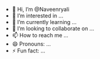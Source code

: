 - 👋 Hi, I’m @Naveenryali
- 👀 I’m interested in ...
- 🌱 I’m currently learning ...
- 💞️ I’m looking to collaborate on ...
- 📫 How to reach me ...
- 😄 Pronouns: ...
- ⚡ Fun fact: ...

<!---
Naveenryali/Naveenryali is a ✨ special ✨ repository because its `README.md` (this file) appears on your GitHub profile.
You can click the Preview link to take a look at your changes.
--->
